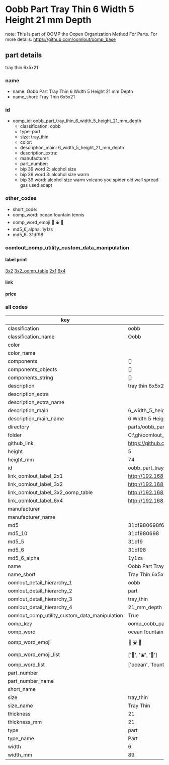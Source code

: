 # Oobb Part Tray Thin 6 Width 5 Height 21 mm Depth  

note: This is part of OOMP the Oopen Organization Method For Parts. For more details: https://github.com/oomlout/oomp_base

##  part details
  



tray thin 6x5x21



### name
* name: Oobb Part Tray Thin 6 Width 5 Height 21 mm Depth
* name_short: Tray Thin 6x5x21 
### id
* oomp_id: oobb_part_tray_thin_6_width_5_height_21_mm_depth
  * classification: oobb
  * type: part
  * size: tray_thin
  * color: 
  * description_main: 6_width_5_height_21_mm_depth
  * description_extra: 
  * manufacturer: 
  * part_number: 
  * bip 39 word 2: alcohol size
  * bip 39 word 3: alcohol size warm
  * bip 39 word: alcohol size warm volcano you spider old wall spread gas used adapt

### other_codes
* short_code: 
* oomp_word: ocean fountain tennis
* oomp_word_emoji :ocean: :fountain: :tennis:
* md5_6_alpha: 1y1zs
* md5_6: 31df98






### oomlout_oomp_utility_custom_data_manipulation
#### label print
[3x2](http://192.168.1.245:1112/?label=oomp%201y1zs)
[3x2_oomp_table](http://192.168.1.108:1112/?label=oomp%201y1zs)
[2x1](http://192.168.1.242:1112/?label=oomp%201y1zs)
[6x4](http://192.168.1.55:1112/?label=oomp%201y1zs)    

#### link

                              

#### price







### all codes 
| key | value |  
| --- | --- |  
| classification | oobb |  
| classification_name | Oobb |  
| color |  |  
| color_name |  |  
| components | [] |  
| components_objects | [] |  
| components_string | [] |  
| description | tray thin 6x5x21 |  
| description_extra |  |  
| description_extra_name |  |  
| description_main | 6_width_5_height_21_mm_depth |  
| description_main_name | 6 Width 5 Height 21 mm Depth |  
| directory | parts/oobb_part_tray_thin_6_width_5_height_21_mm_depth |  
| folder | C:\gh\oomlout_oobb_version_4_generated_parts\parts\oobb_part_tray_thin_6_width_5_height_21_mm_depth |  
| github_link | https://github.com/oomlout/oomlout_oomp_part_src/tree/main/parts/oobb_part_tray_thin_6_width_5_height_21_mm_depth |  
| height | 5 |  
| height_mm | 74 |  
| id | oobb_part_tray_thin_6_width_5_height_21_mm_depth |  
| link_oomlout_label_2x1 | http://192.168.1.242:1112/?label=oomp%201y1zs |  
| link_oomlout_label_3x2 | http://192.168.1.245:1112/?label=oomp%201y1zs |  
| link_oomlout_label_3x2_oomp_table | http://192.168.1.108:1112/?label=oomp%201y1zs |  
| link_oomlout_label_6x4 | http://192.168.1.55:1112/?label=oomp%201y1zs |  
| manufacturer |  |  
| manufacturer_name |  |  
| md5 | 31df980698f6b34346ff9f5bee727830 |  
| md5_10 | 31df980698 |  
| md5_5 | 31df9 |  
| md5_6 | 31df98 |  
| md5_6_alpha | 1y1zs |  
| name | Oobb Part Tray Thin 6 Width 5 Height 21 mm Depth |  
| name_short | Tray Thin 6x5x21  |  
| oomlout_detail_hierarchy_1 | oobb |  
| oomlout_detail_hierarchy_2 | part |  
| oomlout_detail_hierarchy_3 | tray_thin |  
| oomlout_detail_hierarchy_4 | 21_mm_depth |  
| oomlout_oomp_utility_custom_data_manipulation | True |  
| oomp_key | oomp_oobb_part_tray_thin_6_width_5_height_21_mm_depth |  
| oomp_word | ocean fountain tennis |  
| oomp_word_emoji | :ocean: :fountain: :tennis: |  
| oomp_word_emoji_list | [':ocean:', ':fountain:', ':tennis:'] |  
| oomp_word_list | ['ocean', 'fountain', 'tennis'] |  
| part_number |  |  
| part_number_name |  |  
| short_name |  |  
| size | tray_thin |  
| size_name | Tray Thin |  
| thickness | 21 |  
| thickness_mm | 21 |  
| type | part |  
| type_name | Part |  
| width | 6 |  
| width_mm | 89 |  
